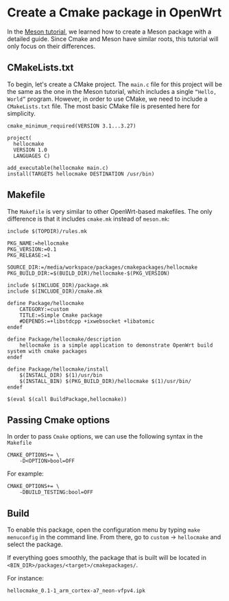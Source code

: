 # Create a Cmake package in OpenWrt

In the [Meson tutorial](/docs/guide-developer/creating_a_meson_based_package "docs:guide-developer:creating_a_meson_based_package"), we learned how to create a Meson package with a detailed guide. Since Cmake and Meson have similar roots, this tutorial will only focus on their differences.

## CMakeLists.txt

To begin, let's create a CMake project. The `main.c` file for this project will be the same as the one in the Meson tutorial, which includes a single `“Hello, World”` program. However, in order to use CMake, we need to include a `CMakeLists.txt` file. The most basic CMake file is presented here for simplicity.

```
cmake_minimum_required(VERSION 3.1...3.27)
 
project(
  hellocmake
  VERSION 1.0
  LANGUAGES C)
 
add_executable(hellocmake main.c)
install(TARGETS hellocmake DESTINATION /usr/bin)
```

## Makefile

The `Makefile` is very similar to other OpenWrt-based makefiles. The only difference is that it includes `cmake.mk` instead of `meson.mk`:

```
include $(TOPDIR)/rules.mk
 
PKG_NAME:=hellocmake
PKG_VERSION:=0.1
PKG_RELEASE:=1
 
SOURCE_DIR:=/media/workspace/packages/cmakepackages/hellocmake
PKG_BUILD_DIR:=$(BUILD_DIR)/hellocmake-$(PKG_VERSION)
 
include $(INCLUDE_DIR)/package.mk
include $(INCLUDE_DIR)/cmake.mk
 
define Package/hellocmake
	CATEGORY:=custom
	TITLE:=Simple Cmake package
	#DEPENDS:=+libstdcpp +ixwebsocket +libatomic
endef
 
define Package/hellocmake/description
	hellocmake is a simple application to demonstrate OpenWrt build system with cmake packages
endef
 
define Package/hellocmake/install	
	$(INSTALL_DIR) $(1)/usr/bin
	$(INSTALL_BIN) $(PKG_BUILD_DIR)/hellocmake $(1)/usr/bin/
endef
 
$(eval $(call BuildPackage,hellocmake))
```

## Passing Cmake options

In order to pass `Cmake` options, we can use the following syntax in the `Makefile`

```
CMAKE_OPTIONS+= \
	-D<OPTION>bool=OFF
```

For example:

```
CMAKE_OPTIONS+= \
	-DBUILD_TESTING:bool=OFF
```

## Build

To enable this package, open the configuration menu by typing `make menuconfig` in the command line. From there, go to `custom` → `hellocmake` and select the package.

If everything goes smoothly, the package that is built will be located in `<BIN_DIR>/packages/<target>/cmakepackages/`.

For instance:

```
hellocmake_0.1-1_arm_cortex-a7_neon-vfpv4.ipk
```
